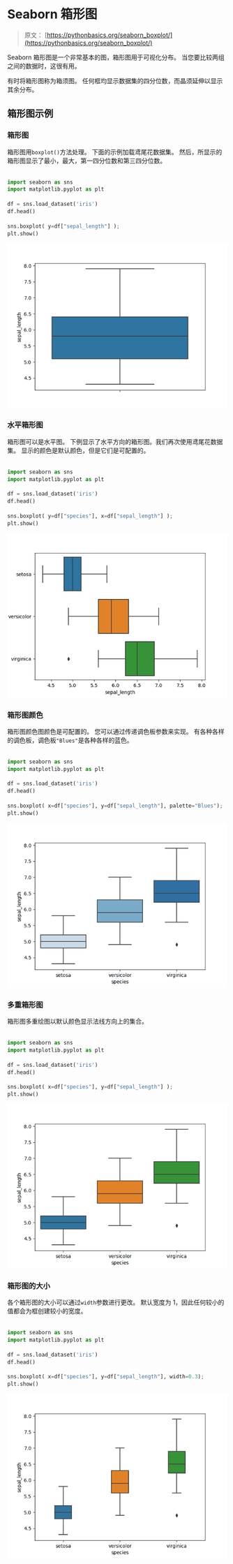 # Seaborn 箱形图

> 原文： [https://pythonbasics.org/seaborn_boxplot/](https://pythonbasics.org/seaborn_boxplot/)

Seaborn 箱形图是一个非常基本的图，箱形图用于可视化分布。
当您要比较两组之间的数据时，这很有用。

有时将箱形图称为箱须图。 任何框均显示数据集的四分位数，而晶须延伸以显示其余分布。



## 箱形图示例

### 箱形图

箱形图用`boxplot()`方法处理。 下面的示例加载鸢尾花数据集。 然后，所显示的箱形图显示了最小，最大，第一四分位数和第三四分位数。

```py

import seaborn as sns
import matplotlib.pyplot as plt

df = sns.load_dataset('iris')
df.head()

sns.boxplot( y=df["sepal_length"] );
plt.show()

```

![boxplot](img/c9b1087694d000a610185c965cc39375.jpg)

### 水平箱形图

箱形图可以是水平图。 下例显示了水平方向的箱形图。我们再次使用鸢尾花数据集。 显示的颜色是默认颜色，但是它们是可配置的。

```py

import seaborn as sns
import matplotlib.pyplot as plt

df = sns.load_dataset('iris')
df.head()

sns.boxplot( y=df["species"], x=df["sepal_length"] );
plt.show()

```

![boxplot horizontal](img/82096cc9222262b931bc39f3ae123fa0.jpg)

### 箱形图颜色

箱形图颜色图颜色是可配置的。 您可以通过传递调色板参数来实现。 有各种各样的调色板，调色板`"Blues"`是各种各样的蓝色。

```py

import seaborn as sns
import matplotlib.pyplot as plt

df = sns.load_dataset('iris')
df.head()

sns.boxplot( x=df["species"], y=df["sepal_length"], palette="Blues");
plt.show()

```

![boxplot colors](img/d545576b02a082b367909f9271020d5f.jpg)

### 多重箱形图

箱形图多重绘图以默认颜色显示法线方向上的集合。

```py

import seaborn as sns
import matplotlib.pyplot as plt

df = sns.load_dataset('iris')
df.head()

sns.boxplot( x=df["species"], y=df["sepal_length"] );
plt.show()

```

![boxplot multiple](img/01a0e7f6aa9d823b4e916f08148b4607.jpg)

### 箱形图的大小

各个箱形图的大小可以通过`width`参数进行更改。 默认宽度为 1，因此任何较小的值都会为框创建较小的宽度。

```py

import seaborn as sns
import matplotlib.pyplot as plt

df = sns.load_dataset('iris')
df.head()

sns.boxplot( x=df["species"], y=df["sepal_length"], width=0.3);
plt.show()

```

![boxplot size](img/a81fc17818bea20c790af62f3a7a8872.jpg)